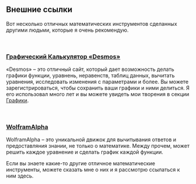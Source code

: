 ## Внешние ссылки

Вот несколько отличных математических инструментов сделанных другими людьми, которые я очень рекомендую.

<br/>

[<MdImage img="desmos-icon.png" alt="Desmos"></MdImage>](https://desmos.com/calculator)

### [Графический Калькулятор «Desmos»](https://desmos.com/calculator)

«Desmos» – это отличный сайт, который дает возможность делать графики функции, уравнень, неравенств, таблиц данных, вычитать уравнения, исследовать изменения с параметрами и более. Вы можете зарегистрироваться, чтобы сохранить ваши графики и ними делиться. Я его использовал много лет и вы можете увидеть мои творения в секции [Графики](/graphs).

<br/>

[<MdImage img="wolframalpha-icon.png" alt="Desmos" width="256" height="125"></MdImage>](https://www.wolframalpha.com/)

### [WolframAlpha](https://www.wolframalpha.com/)

WolframAlpha – это уникальной движок для вычитывания ответов и предоставляния знании, не только о математике. Между прочем, может решить каждое уравнение и сделать график каждой функции.

Если вы знаете какие-то другие отличное математические инструменты, можете сказать мне о них и я рассмотрю ссылаться к ним здесь.